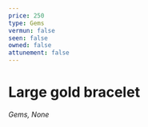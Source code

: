 ```yaml
---
price: 250
type: Gems
vermun: false
seen: false
owned: false
attunement: false
---
```

# Large gold bracelet

*Gems, None*